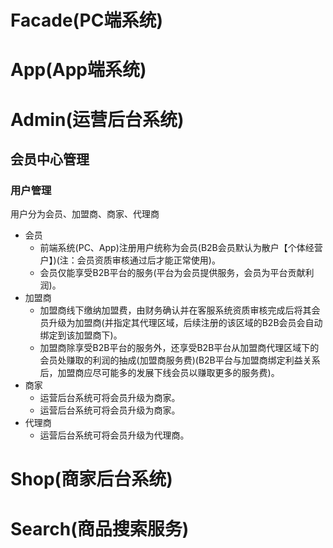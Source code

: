 # Facade(PC端系统)
# App(App端系统)
# Admin(运营后台系统)
## 会员中心管理
### 用户管理
用户分为会员、加盟商、商家、代理商
* 会员
    * 前端系统(PC、App)注册用户统称为会员(B2B会员默认为散户【个体经营户】)(注：会员资质审核通过后才能正常使用)。
    * 会员仅能享受B2B平台的服务(平台为会员提供服务，会员为平台贡献利润)。
* 加盟商
    * 加盟商线下缴纳加盟费，由财务确认并在客服系统资质审核完成后将其会员升级为加盟商(并指定其代理区域，后续注册的该区域的B2B会员会自动绑定到该加盟商下)。
    * 加盟商除享受B2B平台的服务外，还享受B2B平台从加盟商代理区域下的会员处赚取的利润的抽成(加盟商服务费)(B2B平台与加盟商绑定利益关系后，加盟商应尽可能多的发展下线会员以赚取更多的服务费)。
* 商家
    * 运营后台系统可将会员升级为商家。
    * 运营后台系统可将会员升级为商家。
* 代理商
    * 运营后台系统可将会员升级为代理商。
# Shop(商家后台系统)
# Search(商品搜索服务)